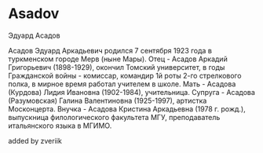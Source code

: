 # Asadov
Эдуард Асадов

Асадов Эдуард Аркадьевич родился 7 сентября 1923 года в туркменском городе Мерв (ныне Мары). Отец - Асадов Аркадий Григорьевич (1898-1929), окончил Томский университет, в годы Гражданской войны - комиссар, командир 1й роты 2-го стрелкового полка, в мирное время работал учителем в школе. Мать - Асадова (Курдова) Лидия Ивановна (1902-1984), учительница. Супруга - Асадова (Разумовская) Галина Валентиновна (1925-1997), артистка Москонцерта. Внучка - Асадова Кристина Аркадьевна (1978 г. рожд.), выпускница филологического факультета МГУ, преподаватель итальянского языка в МГИМО. 

added by zveriik
